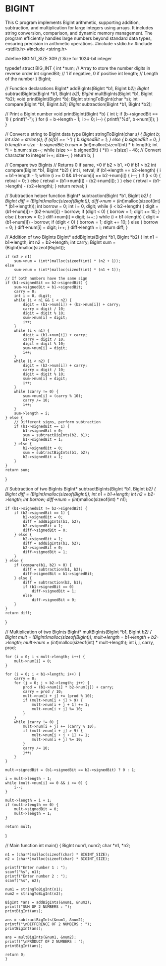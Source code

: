 # BIGINT
This C program implements BigInt arithmetic, supporting addition, subtraction, and multiplication for large integers using arrays. It includes string conversion, comparison, and dynamic memory management. The program efficiently handles large numbers beyond standard data types, ensuring precision in arithmetic operations.
#include <stdio.h>
#include <stdlib.h>
#include <string.h>

#define BIGINT_SIZE 309  // Size for 1024-bit integer

typedef struct BIG_INT {
    int *num;         // Array to store the number digits in reverse order
    int signedBit;    // 1 if negative, 0 if positive
    int length;       // Length of the number
} BigInt;

// Function declarations
BigInt* addBigInts(BigInt *b1, BigInt *b2);
BigInt* subtractBigInts(BigInt *b1, BigInt *b2);
BigInt* multBigInts(BigInt *b1, BigInt *b2);
void printBigInt(BigInt *b);
BigInt stringToBigInt(char *s);
int compare(BigInt *b1, BigInt *b2);
BigInt* subtraction(BigInt *b1, BigInt *b2);

// Print a BigInt number
void printBigInt(BigInt *b) {
    int i;
    if (b->signedBit == 1) {
        printf("-");
    }
    for (i = b->length - 1; i >= 0; i--) {
        printf("%d", b->num[i]);
    }
}

// Convert a string to BigInt data type
BigInt stringToBigInt(char *s) {
    BigInt b;
    int size = strlen(s);
    if (s[0] == '-') {
        b.signedBit = 1;
    } else {
        b.signedBit = 0;
    }
    b.length = size - b.signedBit;
    b.num = (int*)malloc(sizeof(int) * b.length);
    int *i = b.num;
    size--;
    while (size >= b.signedBit) {
        *(i) = s[size] - 48;  // Convert character to integer
        i++;
        size--;
    }
    return b;
}

// Compare two BigInts
// Returns 0 if same, <0 if b2 > b1, >0 if b1 > b2
int compare(BigInt *b1, BigInt *b2) {
    int i, retval;
    if (b1->length == b2->length) {
        i = b1->length - 1;
        while (i >= 0 && b1->num[i] == b2->num[i]) {
            i--;
        }
        if (i < 0) {
            retval = 0;
        } else {
            retval = (b1->num[i]) - (b2->num[i]);
        }
    } else {
        retval = (b1->length) - (b2->length);
    }
    return retval;
}

// Subtraction helper function
BigInt* subtraction(BigInt *b1, BigInt *b2) {
    BigInt diff = (BigInt)malloc(sizeof(BigInt));
    diff->num = (int*)malloc(sizeof(int) * (b1->length));
    int borrow = 0;
    int i = 0, digit;
    while (i < b2->length) {
        digit = (b1->num[i]) - (b2->num[i]) - borrow;
        if (digit < 0) {
            borrow = 1;
            digit += 10;
        } else {
            borrow = 0;
        }
        diff->num[i] = digit;
        i++;
    }
    while (i < b1->length) {
        digit = (b1->num[i]) - borrow;
        if (digit < 0) {
            borrow = 1;
            digit += 10;
        } else {
            borrow = 0;
        }
        diff->num[i] = digit;
        i++;
    }
    diff->length = i;
    return diff;
}

// Addition of two BigInts
BigInt* addBigInts(BigInt *b1, BigInt *b2) {
    int n1 = b1->length;
    int n2 = b2->length;
    int carry;
    BigInt sum = (BigInt)malloc(sizeof(BigInt));

    if (n2 > n1)
        sum->num = (int*)malloc(sizeof(int) * (n2 + 1));
    else
        sum->num = (int*)malloc(sizeof(int) * (n1 + 1));

    // If both numbers have the same sign
    if (b1->signedBit == b2->signedBit) {
        sum->signedBit = b1->signedBit;
        carry = 0;
        int i = 0, digit;
        while (i < n1 && i < n2) {
            digit = (b1->num[i]) + (b2->num[i]) + carry;
            carry = digit / 10;
            digit = digit % 10;
            sum->num[i] = digit;
            i++;
        }
        while (i < n1) {
            digit = (b1->num[i]) + carry;
            carry = digit / 10;
            digit = digit % 10;
            sum->num[i] = digit;
            i++;
        }
        while (i < n2) {
            digit = (b2->num[i]) + carry;
            carry = digit / 10;
            digit = digit % 10;
            sum->num[i] = digit;
            i++;
        }
        while (carry != 0) {
            sum->num[i] = (carry % 10);
            carry /= 10;
            i++;
        }
        sum->length = i;
    } else {
        // Different signs, perform subtraction
        if (b1->signedBit == 1) {
            b1->signedBit = 0;
            sum = subtractBigInts(b2, b1);
            b1->signedBit = 1;
        } else {
            b2->signedBit = 0;
            sum = subtractBigInts(b1, b2);
            b2->signedBit = 1;
        }
    }
    return sum;
}

// Subtraction of two BigInts
BigInt* subtractBigInts(BigInt *b1, BigInt *b2) {
    BigInt diff = (BigInt)malloc(sizeof(BigInt));
    int n1 = b1->length;
    int n2 = b2->length;
    int borrow;
    diff->num = (int*)malloc(sizeof(int) * n1);

    if (b1->signedBit != b2->signedBit) {
        if (b2->signedBit == 1) {
            b2->signedBit = 0;
            diff = addBigInts(b1, b2);
            b2->signedBit = 1;
            diff->signedBit = 0;
        } else {
            b2->signedBit = 1;
            diff = addBigInts(b1, b2);
            b2->signedBit = 0;
            diff->signedBit = 1;
        }
    } else {
        if (compare(b1, b2) > 0) {
            diff = subtraction(b1, b2);
            diff->signedBit = b1->signedBit;
        } else {
            diff = subtraction(b2, b1);
            if (b1->signedBit == 0)
                diff->signedBit = 1;
            else
                diff->signedBit = 0;
        }
    }
    return diff;
}

// Multiplication of two BigInts
BigInt* multBigInts(BigInt *b1, BigInt *b2) {
    BigInt mult = (BigInt)malloc(sizeof(BigInt));
    mult->length = b1->length + b2->length;
    mult->num = (int*)malloc(sizeof(int) * mult->length);
    int i, j, carry, prod;

    for (i = 0; i < mult->length; i++) {
        mult->num[i] = 0;
    }

    for (i = 0; i < b1->length; i++) {
        carry = 0;
        for (j = 0; j < b2->length; j++) {
            prod = (b1->num[i] * b2->num[j]) + carry;
            carry = prod / 10;
            mult->num[i + j] += (prod % 10);
            if (mult->num[i + j] > 9) {
                mult->num[i + j + 1] += 1;
                mult->num[i + j] %= 10;
            }
        }
        while (carry != 0) {
            mult->num[i + j] += (carry % 10);
            if (mult->num[i + j] > 9) {
                mult->num[i + j + 1] += 1;
                mult->num[i + j] %= 10;
            }
            carry /= 10;
            j++;
        }
    }

    mult->signedBit = (b1->signedBit == b2->signedBit) ? 0 : 1;

    i = mult->length - 1;
    while (mult->num[i] == 0 && i >= 0) {
        i--;
    }

    mult->length = i + 1;
    if (mult->length == 0) {
        mult->signedBit = 0;
        mult->length = 1;
    }

    return mult;
}

// Main function
int main() {
    BigInt num1, num2;
    char *n1, *n2;

    n1 = (char*)malloc(sizeof(char) * BIGINT_SIZE);
    n2 = (char*)malloc(sizeof(char) * BIGINT_SIZE);

    printf("Enter number 1 : ");
    scanf("%s", n1);
    printf("Enter number 2 : ");
    scanf("%s", n2);

    num1 = stringToBigInt(n1);
    num2 = stringToBigInt(n2);

    BigInt *ans = addBigInts(&num1, &num2);
    printf("SUM OF 2 NUMBERS : ");
    printBigInt(ans);

    ans = subtractBigInts(&num1, &num2);
    printf("\nDIFFERENCE OF 2 NUMBERS : ");
    printBigInt(ans);

    ans = multBigInts(&num1, &num2);
    printf("\nPRODUCT OF 2 NUMBERS : ");
    printBigInt(ans);

    return 0;
    }
